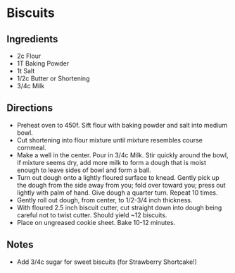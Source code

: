 # Biscuits
## Ingredients
- 2c Flour
- 1T Baking Powder
- 1t Salt
- 1/2c Butter or Shortening
- 3/4c Milk
## Directions
- Preheat oven to 450f. Sift flour with baking powder and salt into medium bowl.
- Cut shortening into flour mixture until mixture resembles course cornmeal.
- Make a well in the center. Pour in 3/4c Milk. Stir quickly around the bowl, if mixture seems dry, add more milk to form a dough that is moist enough to leave sides of bowl and form a ball.
- Turn out dough onto a lightly floured surface to knead. Gently pick up the dough from the side away from you; fold over toward you; press out lightly with palm of hand. Give dough a quarter turn. Repeat 10 times.
- Gently roll out dough, from center, to 1/2-3/4 inch thickness.
- With floured 2.5 inch biscuit cutter, cut straight down into dough being careful not to twist cutter. Should yield ~12 biscuits.
- Place on ungreased cookie sheet. Bake 10-12 minutes.
## Notes
- Add 3/4c sugar for sweet biscuits (for Strawberry Shortcake!)
